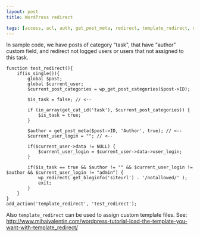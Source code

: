 ```yaml
---
layout: post
title: WordPress redirect

tags: [access, acl, auth, get_post_meta, redirect, template_redirect, user, wordpress, wp_get_post_categories, wp_redirect]
---
```


In sample code, we have posts of category "task", that have "author" custom field, and redirect not logged users or users that not assigned to this task.

    function test_redirect(){
        if(is_single()){
            global $post;
            global $current_user;
            $current_post_categories = wp_get_post_categories($post->ID);

            $is_task = false; // <--

            if (in_array(get_cat_id('task'), $current_post_categories)) {
                $is_task = true;
            }

            $author = get_post_meta($post->ID, 'Author', true); // <--
            $current_user_login = ""; // <--

            if($current_user->data != NULL) {
                $current_user_login = $current_user->data->user_login;
            }

            if($is_task == true && $author != "" && $current_user_login != $author && $current_user_login != "admin") {
                wp_redirect( get_bloginfo('siteurl') . '/notallowed/' );
                exit;
            }
        }
    }
    add_action('template_redirect', 'test_redirect');

Also `template_redirect` can be used to assign custom template files. See: http://www.mihaivalentin.com/wordpress-tutorial-load-the-template-you-want-with-template_redirect/

